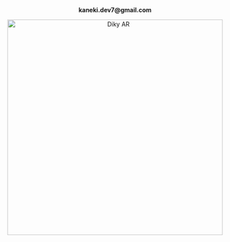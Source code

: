 <p align="center">
  <b>kaneki.dev7@gmail.com</b>
</p>
<p align="center">
  <img width="500" height="500" src="https://raw.githubusercontent.com/androxgh0st/just-for-fun/master/img/kirisaki.gif" alt="Diky AR">
</p>
